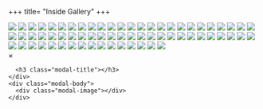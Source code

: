 +++
title= "Inside Gallery"
+++


  <div class="container-fluid">
    <div id="gallery" data-toggle="modal-gallery" data-target="#modal-gallery">
    <a data-gallery = "gallery" data-href=/images/greenboats/inside-living9.jpg title=Inside>
    	<img src="/images/s_300x200_inside-living9.jpg" /></a>
    <a data-gallery = "gallery" data-href=/images/greenboats/inside-overview2.jpg title=Inside>
    	<img src="/images/s_300x200_inside-overview2.jpg" /></a>
    <a data-gallery = "gallery" data-href=/images/greenboats/inside-bathroom4.JPG title=Inside>
    	<img src="/images/s_300x200_inside-bathroom4.JPG" /></a>
    <a data-gallery = "gallery" data-href=/images/greenboats/inside-bedroom13.jpg title=Inside>
    	<img src="/images/s_300x200_inside-bedroom13.jpg" /></a>
    <a data-gallery = "gallery" data-href=/images/greenboats/inside-kitchen8.jpg title=Inside>
    	<img src="/images/s_300x200_inside-kitchen8.jpg" /></a>
    <a data-gallery = "gallery" data-href=/images/greenboats/inside-bedroom8.jpg title=Inside>
    	<img src="/images/s_300x200_inside-bedroom8.jpg" /></a>
    <a data-gallery = "gallery" data-href=/images/greenboats/inside-bedroom4.JPG title=Inside>
    	<img src="/images/s_300x200_inside-bedroom4.JPG" /></a>
    <a data-gallery = "gallery" data-href=/images/greenboats/inside-stairs.jpg title=Inside>
    	<img src="/images/s_300x200_inside-stairs.jpg" /></a>
    <a data-gallery = "gallery" data-href=/images/greenboats/inside-living4.JPG title=Inside>
    	<img src="/images/s_300x200_inside-living4.JPG" /></a>
    <a data-gallery = "gallery" data-href=/images/greenboats/inside-bathroom3.JPG title=Inside>
    	<img src="/images/s_300x200_inside-bathroom3.JPG" /></a>
    <a data-gallery = "gallery" data-href=/images/greenboats/inside-living11.JPG title=Inside>
    	<img src="/images/s_300x200_inside-living11.JPG" /></a>
    <a data-gallery = "gallery" data-href=/images/greenboats/inside-bedroom3.JPG title=Inside>
    	<img src="/images/s_300x200_inside-bedroom3.JPG" /></a>
    <a data-gallery = "gallery" data-href=/images/greenboats/inside-living.jpg title=Inside>
    	<img src="/images/s_300x200_inside-living.jpg" /></a>
    <a data-gallery = "gallery" data-href=/images/greenboats/inside-controls.jpg title=Inside>
    	<img src="/images/s_300x200_inside-controls.jpg" /></a>
    <a data-gallery = "gallery" data-href=/images/greenboats/inside-kitchen3.jpg title=Inside>
    	<img src="/images/s_300x200_inside-kitchen3.jpg" /></a>
    <a data-gallery = "gallery" data-href=/images/greenboats/inside-bedroom12.jpg title=Inside>
    	<img src="/images/s_300x200_inside-bedroom12.jpg" /></a>
    <a data-gallery = "gallery" data-href=/images/greenboats/inside-kitchen-perspective.jpg title=Inside>
    	<img src="/images/s_300x200_inside-kitchen-perspective.jpg" /></a>
    <a data-gallery = "gallery" data-href=/images/greenboats/inside-bathroom5.jpg title=Inside>
    	<img src="/images/s_300x200_inside-bathroom5.jpg" /></a>
    <a data-gallery = "gallery" data-href=/images/greenboats/inside-overview3.jpg title=Inside>
    	<img src="/images/s_300x200_inside-overview3.jpg" /></a>
    <a data-gallery = "gallery" data-href=/images/greenboats/tac_5_cab_coupee_1302851965.jpg title=Inside>
    	<img src="/images/s_300x200_tac_5_cab_coupee_1302851965.jpg" /></a>
    <a data-gallery = "gallery" data-href=/images/greenboats/inside-bedroom5.JPG title=Inside>
    	<img src="/images/s_300x200_inside-bedroom5.JPG" /></a>
    <a data-gallery = "gallery" data-href=/images/greenboats/inside-living12.jpg title=Inside>
    	<img src="/images/s_300x200_inside-living12.jpg" /></a>
    <a data-gallery = "gallery" data-href=/images/greenboats/inside-bedroom15.jpg title=Inside>
    	<img src="/images/s_300x200_inside-bedroom15.jpg" /></a>
    <a data-gallery = "gallery" data-href=/images/greenboats/inside-bedroom17.jpg title=Inside>
    	<img src="/images/s_300x200_inside-bedroom17.jpg" /></a>
    <a data-gallery = "gallery" data-href=/images/greenboats/inside-bedroom6.JPG title=Inside>
    	<img src="/images/s_300x200_inside-bedroom6.JPG" /></a>
    <a data-gallery = "gallery" data-href=/images/greenboats/inside-overview5.jpg title=Inside>
    	<img src="/images/s_300x200_inside-overview5.jpg" /></a>
    <a data-gallery = "gallery" data-href=/images/greenboats/inside-bedroom9.jpg title=Inside>
    	<img src="/images/s_300x200_inside-bedroom9.jpg" /></a>
    <a data-gallery = "gallery" data-href=/images/greenboats/inside-bedroom.jpg title=Inside>
    	<img src="/images/s_300x200_inside-bedroom.jpg" /></a>
    <a data-gallery = "gallery" data-href=/images/greenboats/inside-bathroom2.jpg title=Inside>
    	<img src="/images/s_300x200_inside-bathroom2.jpg" /></a>
    <a data-gallery = "gallery" data-href=/images/greenboats/inside-bedroom16.jpg title=Inside>
    	<img src="/images/s_300x200_inside-bedroom16.jpg" /></a>
    <a data-gallery = "gallery" data-href=/images/greenboats/inside-sofa3.jpg title=Inside>
    	<img src="/images/s_300x200_inside-sofa3.jpg" /></a>
    <a data-gallery = "gallery" data-href=/images/greenboats/inside-bedroom2.jpg title=Inside>
    	<img src="/images/s_300x200_inside-bedroom2.jpg" /></a>
    <a data-gallery = "gallery" data-href=/images/greenboats/inside-overview.jpg title=Inside>
    	<img src="/images/s_300x200_inside-overview.jpg" /></a>
    <a data-gallery = "gallery" data-href=/images/greenboats/inside-sofa2.jpg title=Inside>
    	<img src="/images/s_300x200_inside-sofa2.jpg" /></a>
    <a data-gallery = "gallery" data-href=/images/greenboats/inside-bedroom14.jpg title=Inside>
    	<img src="/images/s_300x200_inside-bedroom14.jpg" /></a>
    <a data-gallery = "gallery" data-href=/images/greenboats/inside-bathroom7.jpg title=Inside>
    	<img src="/images/s_300x200_inside-bathroom7.jpg" /></a>
    <a data-gallery = "gallery" data-href=/images/greenboats/inside-bedroom18.jpg title=Inside>
    	<img src="/images/s_300x200_inside-bedroom18.jpg" /></a>
    <a data-gallery = "gallery" data-href=/images/greenboats/5e_cab_1298293739.jpg title=Inside>
    	<img src="/images/s_300x200_5e_cab_1298293739.jpg" /></a>
    <a data-gallery = "gallery" data-href=/images/greenboats/inside-hall2.JPG title=Inside>
    	<img src="/images/s_300x200_inside-hall2.JPG" /></a>
    <a data-gallery = "gallery" data-href=/images/greenboats/inside-sofa.jpg title=Inside>
    	<img src="/images/s_300x200_inside-sofa.jpg" /></a>
    <a data-gallery = "gallery" data-href=/images/greenboats/inside-kitchen.jpg title=Inside>
    	<img src="/images/s_300x200_inside-kitchen.jpg" /></a>
    <a data-gallery = "gallery" data-href=/images/greenboats/inside-living13.JPG title=Inside>
    	<img src="/images/s_300x200_inside-living13.JPG" /></a>
    <a data-gallery = "gallery" data-href=/images/greenboats/inside-overview4.jpg title=Inside>
    	<img src="/images/s_300x200_inside-overview4.jpg" /></a>
    <a data-gallery = "gallery" data-href=/images/greenboats/inside-kitchen2.jpg title=Inside>
    	<img src="/images/s_300x200_inside-kitchen2.jpg" /></a>
    <a data-gallery = "gallery" data-href=/images/greenboats/inside-kitchen7.jpg title=Inside>
    	<img src="/images/s_300x200_inside-kitchen7.jpg" /></a>
    <a data-gallery = "gallery" data-href=/images/greenboats/loft_copie_1291628702.jpg title=Inside>
    	<img src="/images/s_300x200_loft_copie_1291628702.jpg" /></a>
    <a data-gallery = "gallery" data-href=/images/greenboats/inside-bedroom10.jpg title=Inside>
    	<img src="/images/s_300x200_inside-bedroom10.jpg" /></a>
    <a data-gallery = "gallery" data-href=/images/greenboats/tac_copie_1291629017.jpg title=Inside>
    	<img src="/images/s_300x200_tac_copie_1291629017.jpg" /></a>
    <a data-gallery = "gallery" data-href=/images/greenboats/inside-bedroom11.jpg title=Inside>
    	<img src="/images/s_300x200_inside-bedroom11.jpg" /></a>
    <a data-gallery = "gallery" data-href=/images/greenboats/inside-bathroom6.jpg title=Inside>
    	<img src="/images/s_300x200_inside-bathroom6.jpg" /></a>
    <a data-gallery = "gallery" data-href=/images/greenboats/inside-kitchen5.JPG title=Inside>
    	<img src="/images/s_300x200_inside-kitchen5.JPG" /></a>
    <a data-gallery = "gallery" data-href=/images/greenboats/inside-bedroom7.jpg title=Inside>
    	<img src="/images/s_300x200_inside-bedroom7.jpg" /></a>
    <a data-gallery = "gallery" data-href=/images/greenboats/inside-bathroom.jpg title=Inside>
    	<img src="/images/s_300x200_inside-bathroom.jpg" /></a>
    <a data-gallery = "gallery" data-href=/images/greenboats/inside-controls2.jpg title=Inside>
    	<img src="/images/s_300x200_inside-controls2.jpg" /></a>
    <a data-gallery = "gallery" data-href=/images/greenboats/inside-living2.jpg title=Inside>
    	<img src="/images/s_300x200_inside-living2.jpg" /></a>
    <a data-gallery = "gallery" data-href=/images/greenboats/carre_copie_1291628648.jpg title=Inside>
    	<img src="/images/s_300x200_carre_copie_1291628648.jpg" /></a>
    <a data-gallery = "gallery" data-href=/images/greenboats/inside-living10.jpg title=Inside>
    	<img src="/images/s_300x200_inside-living10.jpg" /></a>
    <a data-gallery = "gallery" data-href=/images/greenboats/inside-hall.jpg title=Inside>
    	<img src="/images/s_300x200_inside-hall.jpg" /></a>
    <a data-gallery = "gallery" data-href=/images/greenboats/cuisine_copie_1291628778.jpg title=Inside>
    	<img src="/images/s_300x200_cuisine_copie_1291628778.jpg" /></a>
    <a data-gallery = "gallery" data-href=/images/greenboats/cabine_copie_1291629091.jpg title=Inside>
    	<img src="/images/s_300x200_cabine_copie_1291629091.jpg" /></a>
    <a data-gallery = "gallery" data-href=/images/greenboats/nautitech_542_080_1312532311.gif title=Inside>
    	<img src="/images/s_300x200_nautitech_542_080_1312532311.gif" /></a>
    <a data-gallery = "gallery" data-href=/images/greenboats/nautitech_542_067_1312532377.gif title=Inside>
    	<img src="/images/s_300x200_nautitech_542_067_1312532377.gif" /></a>
    <a data-gallery = "gallery" data-href=/images/greenboats/nautitech_542_122_1312532273.gif title=Inside>
    	<img src="/images/s_300x200_nautitech_542_122_1312532273.gif" /></a>
    <a data-gallery = "gallery" data-href=/images/greenboats/nautitech_542_058_1312532422.gif title=Inside>
    	<img src="/images/s_300x200_nautitech_542_058_1312532422.gif" /></a>
    <a data-gallery = "gallery" data-href=/images/greenboats/nautitech_542_108_1312532458.gif title=Inside>
    	<img src="/images/s_300x200_nautitech_542_108_1312532458.gif" /></a>
    <a data-gallery = "gallery" data-href=/images/greenboats/nautitech_542_089_1312532348.gif title=Inside>
    	<img src="/images/s_300x200_nautitech_542_089_1312532348.gif" /></a>
    </div>
  </div>
  <div id="modal-gallery" class="modal modal-gallery hide fade modal-loading modal-fullscreen" tabindex="-1"  aria-hidden="true">
    <div class="modal-header"> <a class="close" data-dismiss="modal">&times;</a>

      <h3 class="modal-title"></h3>
    </div>
    <div class="modal-body">
      <div class="modal-image"></div>
    </div>
  </div>




  

